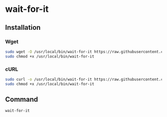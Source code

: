 # wait-for-it

## Installation

### Wget

```sh
sudo wget -O /usr/local/bin/wait-for-it https://raw.githubusercontent.com/vishnubob/wait-for-it/master/wait-for-it.sh
sudo chmod +x /usr/local/bin/wait-for-it
```

### cURL

```sh
sudo curl -o /usr/local/bin/wait-for-it https://raw.githubusercontent.com/vishnubob/wait-for-it/master/wait-for-it.sh
sudo chmod +x /usr/local/bin/wait-for-it
```

## Command

```sh
wait-for-it
```
